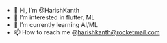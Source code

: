 - 👋 Hi, I’m @HarishKanth
- 👀 I’m interested in flutter, ML
- 🌱 I’m currently learning AI/ML
- 📫 How to reach me @harishkanth@rocketmail.com

<!---
HarishKanth/HarishKanth is a ✨ special ✨ repository because its `README.md` (this file) appears on your GitHub profile.
You can click the Preview link to take a look at your changes.
--->
